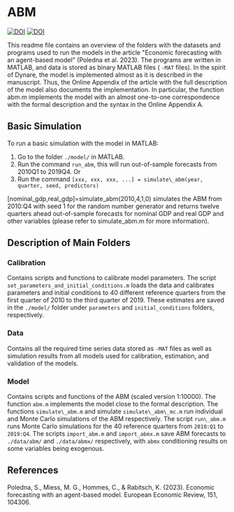# ABM

[![DOI](https://zenodo.org/badge/DOI/10.5281/zenodo.7271552.svg)](https://doi.org/10.5281/zenodo.7271552)
[![DOI](https://zenodo.org/badge/DOI/10.5281/zenodo.7271552.svg)](https://doi.org/10.1016/j.euroecorev.2022.104306)

This readme file contains an overview of the folders with the datasets and programs used to run the models in the article "Economic forecasting with an agent-based model" (Poledna et al. 2023). The programs are written in MATLAB, and data is stored as binary MATLAB files ( `-MAT` files). In the spirit of Dynare, the model is implemented almost as it is described in the manuscript. Thus, the Online Appendix of the article with the full description of the model also documents the implementation. In particular, the function abm.m implements the model with an almost one-to-one correspondence with the formal description and the syntax in the Online Appendix A.

## Basic Simulation

To run a basic simulation with the model in MATLAB:

1. Go to the folder `./model/` in MATLAB.
2. Run the command `run_abm`, this will run out-of-sample forecasts from 2010Q1 to 2019Q4. Or
3. Run the command `[xxx, xxx, xxx, ...] = simulate\_abm(year, quarter, seed, predictors)`

[nominal\_gdp,real\_gdp]=simulate\_abm(2010,4,1,0) simulates the ABM from 2010:Q4 with seed 1 for the random number generator and returns twelve quarters ahead out-of-sample forecasts for nominal GDP and real GDP and other variables (please refer to simulate\_abm.m for more information).

## Description of Main Folders

### Calibration

Contains scripts and functions to calibrate model parameters. The script `set_parameters_and_initial_conditions.m` loads the data and calibrates parameters and initial conditions to 40 different reference quarters from the first quarter of 2010 to the third quarter of 2019. These estimates are saved in the `./model/` folder under `parameters` and `initial_conditions` folders, respectively.

### Data

Contains all the required time series data stored as `-MAT` files as well as simulation results from all models used for calibration, estimation, and validation of the models.

### Model

Contains scripts and functions of the ABM (scaled version 1:10000). The function `abm.m` implements the model close to the formal description. The functions `simulate\_abm.m` and simulate `simulate\_abm\_mc.m` run individual and Monte Carlo simulations of the ABM respectively. The script `run\_abm.m` runs Monte Carlo simulations for the 40 reference quarters from `2010:Q1` to `2019:Q4`. The scripts `import_abm.m` and `import_abmx.m` save ABM forecasts to `./data/abm/` and `./data/abmx/` respectively, with `abmx` conditioning results on some variables being exogenous.

## References

Poledna, S., Miess, M. G., Hommes, C., & Rabitsch, K. (2023). Economic forecasting with an agent-based model. European Economic Review, 151, 104306.

